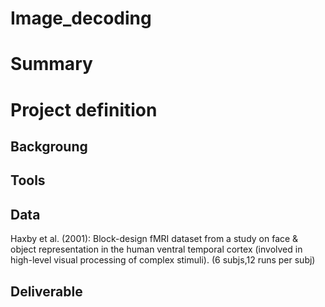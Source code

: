 # Image_decoding
# Summary
# Project definition
## Backgroung
## Tools
## Data
Haxby et al. (2001): Block-design fMRI dataset from a study on face & object representation in the human ventral temporal cortex (involved in high-level visual processing of complex stimuli). (6 subjs,12 runs per subj)
## Deliverable
